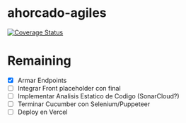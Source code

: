 # ahorcado-agiles
[![Coverage Status](https://coveralls.io/repos/github/Ramiro-DG/ahorcado-agiles/badge.svg?branch=nuxt)](https://coveralls.io/github/Ramiro-DG/ahorcado-agiles?branch=nuxt)

# Remaining
* [x] Armar Endpoints
* [ ] Integrar Front placeholder con final
* [ ] Implementar Analisis Estatico de Codigo (SonarCloud?)
* [ ] Terminar Cucumber con Selenium/Puppeteer
* [ ] Deploy en Vercel
